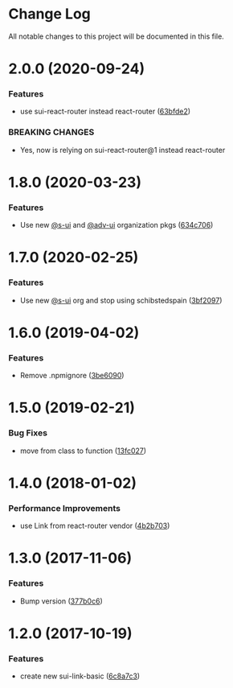 # Change Log

All notable changes to this project will be documented in this file.

# 2.0.0 (2020-09-24)


### Features

* use sui-react-router instead react-router ([63bfde2](https://github.com/SUI-Components/schibsted-spain-components/commit/63bfde2377b36dfbddac083a6ff561972ae3f057))


### BREAKING CHANGES

* Yes, now is relying on sui-react-router@1 instead react-router



# 1.8.0 (2020-03-23)


### Features

* Use new [@s-ui](https://github.com/s-ui) and [@adv-ui](https://github.com/adv-ui) organization pkgs ([634c706](https://github.com/SUI-Components/schibsted-spain-components/commit/634c70600d8f876a6e7a67a7c2903f07a3d6c05b))



# 1.7.0 (2020-02-25)


### Features

* Use new [@s-ui](https://github.com/s-ui) org and stop using schibstedspain ([3bf2097](https://github.com/SUI-Components/schibsted-spain-components/commit/3bf209728d6ae58e4f07925cc16256868c738c7a))



# 1.6.0 (2019-04-02)


### Features

* Remove .npmignore ([3be6090](https://github.com/SUI-Components/schibsted-spain-components/commit/3be60909f6a3932d0763e046a4177db337452b69))



# 1.5.0 (2019-02-21)


### Bug Fixes

* move from class to function ([13fc027](https://github.com/SUI-Components/schibsted-spain-components/commit/13fc0273a58cb7be5f86bfdb472b740451421410))



# 1.4.0 (2018-01-02)


### Performance Improvements

* use Link from react-router vendor ([4b2b703](https://github.com/SUI-Components/schibsted-spain-components/commit/4b2b7035dc6dff3353e168ea1d3b279360b01714))



# 1.3.0 (2017-11-06)


### Features

* Bump version ([377b0c6](https://github.com/SUI-Components/schibsted-spain-components/commit/377b0c6272ca28a04a2183bd03bab3b41b00f665))



# 1.2.0 (2017-10-19)


### Features

* create new sui-link-basic ([6c8a7c3](https://github.com/SUI-Components/schibsted-spain-components/commit/6c8a7c31550eba47a86d3423318d23404b4ed55b))



